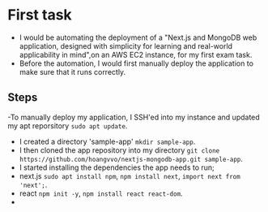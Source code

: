 # First task 
- I would be automating the deployment of a "Next.js and MongoDB web application, designed with simplicity for learning and real-world applicability in mind",on an AWS EC2 instance, for my first exam task. 
- Before the automation, I would first manually deploy the application to make sure that it runs correctly. 

## Steps 
-To manually deploy my application, I SSH'ed into my instance and updated my apt reporsitory `sudo apt update`. 
- I created a directory 'sample-app' `mkdir sample-app`. 
- I then cloned the app repository into my directory `git clone https://github.com/hoangvvo/nextjs-mongodb-app.git sample-app`. 
-  I started installing the dependencies the app needs to run; 
- next.js `sudo apt install npm`, `npm install next`, `import next from 'next';`. 
- react `npm init -y`, `npm install react react-dom`. 
- 
